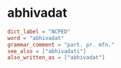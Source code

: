 # abhivadat

``` toml
dict_label = "NCPED"
word = "abhivadat"
grammar_comment = "part. pr. mfn."
see_also = ["abhivadati"]
also_written_as = ["abhivadat"]
```

